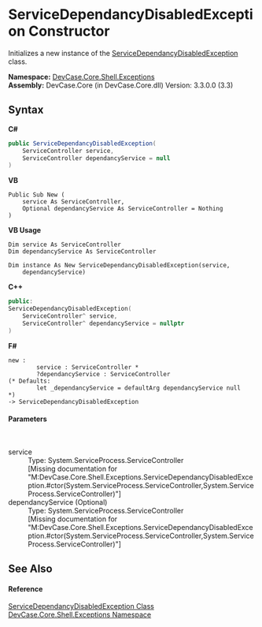 # ServiceDependancyDisabledException Constructor 
 

Initializes a new instance of the <a href="T_DevCase_Core_Shell_Exceptions_ServiceDependancyDisabledException">ServiceDependancyDisabledException</a> class.

**Namespace:**&nbsp;<a href="N_DevCase_Core_Shell_Exceptions">DevCase.Core.Shell.Exceptions</a><br />**Assembly:**&nbsp;DevCase.Core (in DevCase.Core.dll) Version: 3.3.0.0 (3.3)

## Syntax

**C#**<br />
``` C#
public ServiceDependancyDisabledException(
	ServiceController service,
	ServiceController dependancyService = null
)
```

**VB**<br />
``` VB
Public Sub New ( 
	service As ServiceController,
	Optional dependancyService As ServiceController = Nothing
)
```

**VB Usage**<br />
``` VB Usage
Dim service As ServiceController
Dim dependancyService As ServiceController

Dim instance As New ServiceDependancyDisabledException(service, 
	dependancyService)
```

**C++**<br />
``` C++
public:
ServiceDependancyDisabledException(
	ServiceController^ service, 
	ServiceController^ dependancyService = nullptr
)
```

**F#**<br />
``` F#
new : 
        service : ServiceController * 
        ?dependancyService : ServiceController 
(* Defaults:
        let _dependancyService = defaultArg dependancyService null
*)
-> ServiceDependancyDisabledException
```


#### Parameters
&nbsp;<dl><dt>service</dt><dd>Type: System.ServiceProcess.ServiceController<br />\[Missing <param name="service"/> documentation for "M:DevCase.Core.Shell.Exceptions.ServiceDependancyDisabledException.#ctor(System.ServiceProcess.ServiceController,System.ServiceProcess.ServiceController)"\]</dd><dt>dependancyService (Optional)</dt><dd>Type: System.ServiceProcess.ServiceController<br />\[Missing <param name="dependancyService"/> documentation for "M:DevCase.Core.Shell.Exceptions.ServiceDependancyDisabledException.#ctor(System.ServiceProcess.ServiceController,System.ServiceProcess.ServiceController)"\]</dd></dl>

## See Also


#### Reference
<a href="T_DevCase_Core_Shell_Exceptions_ServiceDependancyDisabledException">ServiceDependancyDisabledException Class</a><br /><a href="N_DevCase_Core_Shell_Exceptions">DevCase.Core.Shell.Exceptions Namespace</a><br />